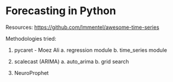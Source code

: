 # Forecasting in Python

Resources: https://github.com/lmmentel/awesome-time-series

Methodologies tried:
1. pycaret - Moez Ali
  a. regression module
  b. time_series module

2. scalecast (ARIMA)
  a. auto_arima
  b. grid search

4. NeuroProphet



